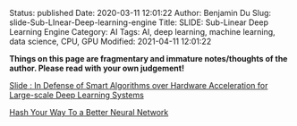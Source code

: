 Status: published
Date: 2020-03-11 12:01:22
Author: Benjamin Du
Slug: slide-Sub-LInear-Deep-learning-engine
Title: SLIDE: Sub-Linear Deep Learning Engine
Category: AI
Tags: AI, deep learning, machine learning, data science, CPU, GPU
Modified: 2021-04-11 12:01:22

**Things on this page are fragmentary and immature notes/thoughts of the author. Please read with your own judgement!**

[Slide : In Defense of Smart Algorithms over Hardware Acceleration for Large-scale Deep Learning Systems](https://www.cs.rice.edu/~as143/Papers/SLIDE_MLSys.pdf)

[Hash Your Way To a Better Neural Network](https://spectrum.ieee.org/tech-talk/computing/hardware/algorithms-and-hardware-for-deep-learning)